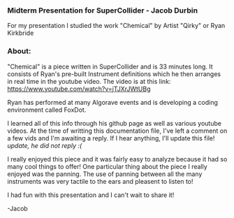 ### Midterm Presentation for SuperCollider - Jacob Durbin

For my presentation I studied the work "Chemical" by Artist "Qirky" or Ryan Kirkbride

### About:

"Chemical" is a piece written in SuperCollider and is 33 minutes long. It consists of Ryan's pre-built Instrument definitions which he then arranges in real time in the youtube video. The video is at this link: https://www.youtube.com/watch?v=jTJXrJWtUBg

Ryan has performed at many Algorave events and is developing a coding environment called FoxDot.

I learned all of this info through his github page as well as various youtube videos. At the time of writting this documentation file, I've left a comment on a few vids and I'm awaiting a reply. If I hear anything, I'll update this file! *update, he did not reply :(*

I really enjoyed this piece and it was fairly easy to analyze because it had so many cool things to offer! One particular thing about the piece I really enjoyed was the panning. The use of panning between all the many instruments was very tactile to the ears and pleasent to listen to!

I had fun with this presentation and I can't wait to share it!

-Jacob